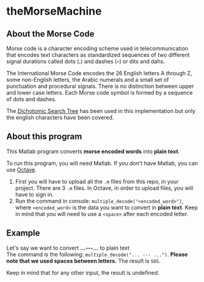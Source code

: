 # theMorseMachine

## About the Morse Code
Morse code is a character encoding scheme used in telecommunication that encodes text characters as standardized sequences of two different signal durations called dots (**.**) and dashes (**-**) or dits and dahs.

The International Morse Code encodes the 26 English letters A through Z, some non-English letters, the Arabic numerals and a small set of punctuation and procedural signals. There is no distinction between upper and lower case letters. Each Morse code symbol is formed by a sequence of dots and dashes.

The [Dichotomic Search Tree](https://en.wikipedia.org/wiki/Dichotomic_search) has been used in this implementation but only the english characters have been covered.

## About this program
This Matlab program converts **morse encoded words** into **plain text**.

To run this program, you will need Matlab. If you don't have Matlab, you can use [Octave](https://octave-online.net).
1. First you will have to upload all the `.m` files from this repo, in your project. There are 3 `.m` files. In Octave, in order to upload files, you will have to sign in.
2. Run the command in console:
`multiple_decode("<encoded_word>")`, where `<encoded_word>` is the data you want to convert in **plain text**. Keep in mind that you will need to use a `<space>` after each encoded letter.

## Example

Let's say we want to convert **...---...** to plain text\
The command is the following: `multiple_decode("... --- ...")`. **Please note that we used spaces between letters.** The result is `SOS`.

Keep in mind that for any other input, the result is undefined.
